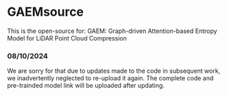 # GAEMsource
This is the open-source for: GAEM: Graph-driven Attention-based Entropy Model for LiDAR Point Cloud Compression

### 08/10/2024
We are sorry for that due to updates made to the code in subsequent work, we inadvertently neglected to re-upload it again.
The complete code and pre-trainded model link will be uploaded after updating.



